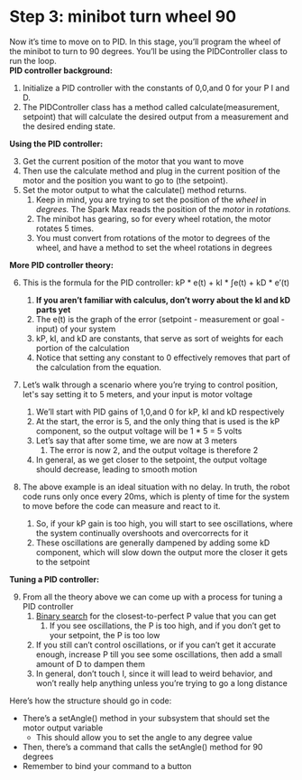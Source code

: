 # Step 3: minibot turn wheel 90

Now it’s time to move on to PID. In this stage, you’ll program the wheel of the minibot to turn to 90 degrees. You’ll be using the PIDController class to run the loop.   
**PID controller background:** 

1. Initialize a PID controller with the constants of 0,0,and 0 for your P I and D.   
2. The PIDController class has a method called calculate(measurement, setpoint) that will calculate the desired output from a measurement and the desired ending state.

**Using the PID controller:**

3. Get the current position of the motor that you want to move  
4.  Then use the calculate method and plug in the current position of the motor and the position you want to go to (the setpoint).   
5. Set the motor output to what the calculate() method returns.   
	1. Keep in mind, you are trying to set the position of the *wheel* in *degrees.* The Spark Max reads the position of the *motor* in *rotations.*   
	2. The minibot has gearing, so for every wheel rotation, the motor rotates 5 times.   
	3. You must convert from rotations of the motor to degrees of the wheel, and have a method to set the wheel rotations in degrees

**More PID controller theory:**

6. This is the formula for the PID controller: kP \* e(t) \+ kI \* ∫e(t) \+ kD \* e’(t)  
	1. **If you aren’t familiar with calculus, don’t worry about the kI and kD parts yet**  
	2. The e(t) is the graph of the error (setpoint \- measurement or goal \- input) of your system  
	3. kP, kI, and kD are constants, that serve as sort of weights for each portion of the calculation  
	4. Notice that setting any constant to 0 effectively removes that part of the calculation from the equation. 

8. Let’s walk through a scenario where you’re trying to control position, let's say setting it to 5 meters, and your input is motor voltage  
	1. We’ll start with PID gains of 1,0,and 0 for kP, kI and kD respectively  
	2. At the start, the error is 5, and the only thing that is used is the kP component, so the output voltage  will be 1 \* 5  \= 5 volts  
	3. Let’s say that after some time, we are now at 3 meters  
		 1. The error is now 2, and the output voltage is therefore 2  
	4. In general, as we get closer to the setpoint, the output voltage should decrease, leading to smooth motion

10. The above example is an ideal situation with no delay. In truth, the robot code runs only once every 20ms, which is plenty of time for the system to move before the code can measure and react to it.  
	1. So, if your kP gain is too high, you will start to see oscillations, where the system continually overshoots and overcorrects for it  
	2. These oscillations are generally dampened by adding some kD component, which will slow down the output more the closer it gets to the setpoint

**Tuning a PID controller:**

9. From all the theory above we can come up with a process for tuning a PID controller  
	1. [Binary search](https://www.youtube.com/watch?v=MFhxShGxHWc) for the closest-to-perfect P value that you can get  
		 1. If you see oscillations, the P is too high, and if you don’t get to your setpoint, the P is too low  
	2. If you still can’t control oscillations, or if you can’t get it accurate enough, increase P till you see some oscillations, then add a small amount of D to dampen them  
	3. In general, don’t touch I, since it will lead to weird behavior, and won’t really help anything unless you’re trying to go a long distance

Here’s how the structure should go in code:

* There’s a setAngle() method in your subsystem that should set the motor output variable  
  * This should allow you to set the angle to any degree value  
* Then, there’s a command that calls the setAngle() method for 90 degrees  
* Remember to bind your command to a button